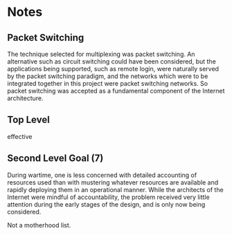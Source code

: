 # Notes
## Packet Switching
The technique selected for multiplexing was packet
switching. An alternative such as circuit switching could
have been considered, but the applications being
supported, such as remote login, were naturally served
by the packet switching paradigm, and the networks
which were to be integrated together in this project were
packet switching networks. So packet switching was
accepted as a fundamental component of the Internet
architecture.
## Top Level
effective
## Second Level Goal (7)
During wartime,
one is less concerned with detailed accounting of
resources used than with mustering whatever resources
are available and rapidly deploying them in an
operational manner. While the architects of the Internet
were mindful of accountability, the problem received
very little attention during the early stages of the design,
and is only now being considered.

Not a motherhood list.